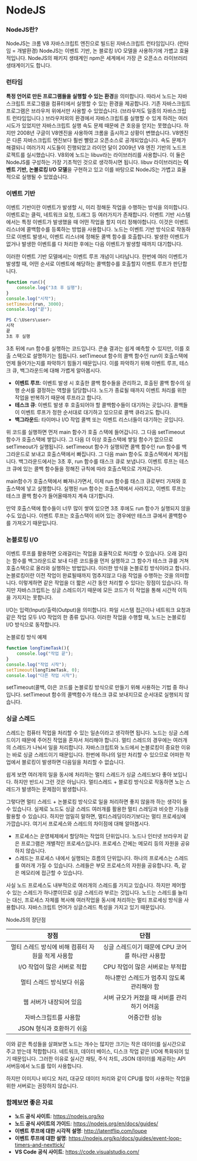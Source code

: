 # NodeJS

### NodeJS란?

NodeJS는 크롬 V8 자바스크립트 엔진으로 빌드된 자바스크립트 런타임입니다. (런타임 = 개발환경) NodeJS는 이벤트 기반, 논 블로킹 I/O 모델을 사용하기에 가볍고 효율적입니다. NodeJS의 패키지 생태계인 npm은 세계에서 가장 큰 오픈소스 라이브러리 생태계이기도 합니다.

### 런타임

**특정 언어로 만든 프로그램들을 실행할 수 있는 환경**을 의미합니다. 따라서 노드는 자바스크립트 프로그램을 컴퓨터에서 실행할 수 있는 환경을 제공합니다. 기존 자바스크립트 프로그램은 브라우저 위에서만 사용할 수 있었습니다. (브라우저도 일종의 자바스크립트 런타임입니다.) 브라우저외의 환경에서 자바스크립트를 실행할 수 있게 하려는 여러 시도가 있었지만 자바스크립트 실행 속도 문제 때문에 큰 호응을 얻지는 못했습니다. 하지만 2008년 구글이 V8엔진을 사용하여 크롬을 출시하고 상황이 변했습니다. V8엔진은 다른 자바스크립트 엔진보다 훨씬 빨랐고 오픈소스로 공개되었습니다. 속도 문제가 해결되니 여러가지 시도들이 진행되었고 라이언 달이 2009년 V8 엔진 기반의 노드프로젝트를 실시했습니다. V8외에 노드는 libuv라는 라이브러리를 사용합니다. 이 둘은 NodeJS를 구성하는 가장 기초적인 것으로 생각하시면 됩니다. libuv 라이브러리는 **이벤트 기반, 논블로킹 I/O 모델**을 구현하고 있고 이를 바탕으로 NodeJS는 가볍고 효율적으로 실행될 수 있었습니다.

### 이벤트 기반

이벤트 기반이란 이벤트가 발생할 시, 미리 정해둔 작업을 수행하는 방식을 의미합니다. 이벤트로는 클릭, 네트워크 요청, 드래그 등 여러가지가 존재합니다. 이벤트 기반 시스템에서는 특정 이벤트가 발생했을 때 어떤 작업을 할지 미리 정해야합니다. 이것은 이벤트 리스너에 콜백함수를 등록하는 방법을 사용합니다. 노드는 이벤트 기반 방식으로 작동하므로 이벤트 발생시, 이벤트 리스너에 정해둔 콜백 함수를 호출합니다. 발생한 이벤트가 없거나 발생한 이벤트를 다 처리한 후에는 다음 이벤트가 발생할 때까지 대기합니다.

이러한 이벤트 기반 모델에서는 이벤트 루프 개념이 나타납니다. 한번에 여러 이벤트가 발생할 때, 어떤 순서로 이벤트에 해당하는 콜백함수를 호출할지 이벤트 루프가 판단합니다.

```javascript
function run(){
    console.log("3초 후 실행");
}
console.log("시작");
setTimeout(run, 3000);
console.log("끝");
```

```powershell
PS C:\Users\user>
시작
끝
3초 후 실행
```

3초 뒤에 run 함수를 실행하는 코드입니다. 콘솔 결과는 쉽게 예측할 수 있지만, 이를 호출 스택으로 설명하기는 힘듭니다. setTimeout 함수의 콜백 함수인 run이 호출스택에 언제 들어가는지를 파악하기 힘들기 때문입니다. 이를 파악하기 위해 이벤트 루프, 테스크 큐, 백그라운드에 대해 가볍게 알아봅시다.

- **이벤트 루프**: 이벤트 발생 시 호출한 콜백 함수들을 관리하고, 호출된 콜백 함수의 실행 순서를 결정하는 역할을 담당합니다. 노드가 종료될 때까지 이벤트 처리를 위한 작업을 반복하기 때문에 루프라고 합니다.
- **테스크 큐**: 이벤트 발생 후 호출되어야 할 콜백함수들이 대기하는 곳입니다. 콜백들이 이벤트 루프가 정한 순서대로 대기하고 있으므로 콜백 큐라고도 합니다.
- **백그라운드**: 타이머나 I/O 작업 콜백 또는 이벤트 리스너들이 대기하는 곳입니다.

위 코드를 실행하면 먼저 main 함수가 호출 스택에 들어갑니다. 그 다음 setTimeout 함수가 호출스택에 쌓입니다. 그 다음 더 이상 호출스택에 쌓일 함수가 없으므로 setTimeout가 실행됩니다. setTimeout 함수가 실행되면 콜백 함수인 run 함수를 백그라운드로 보내고 호출스택에서 빠집니다. 그 다음 main 함수도 호출스택에서 제거됩니다. 백그라운드에서는 3초 후, run 함수를 태스크 큐로 보냅니다. 이벤트 루프는 테스크 큐에 있는 콜백 함수들을 정해진 규칙에 따라 호출스택으로 가져갑니다.

main함수가 호출스택에서 빠져나가면서, 이제 run 함수를 태스크 큐로부터 가져와 호출스택에 넣고 실행합니다. 실행된 run 함수는 호출스택에서 사라지고, 이벤트 루프는 테스크 콜백 함수가 들어올때까지 계속 대기합니다.

만약 호출스택에 함수들이 너무 많이 쌓여 있으면 3초 후에도 run 함수가 실행되지 않을 수도 있습니다. 이벤트 루프는 호출스택이 비어 있는 경우에만 테스크 큐에서 콜백함수를 가져오기 때문입니다.

### 논블로킹 I/O

이벤트 루프를 활용하면 오래걸리는 작업을 효율적으로 처리할 수 있습니다. 오래 걸리는 함수를 백그라운드로 보내 다른 코드들을 먼저 실행하고 그 함수가 테스크 큐를 거쳐 호출스택으로 올라와 실행하는 방법입니다. 이러한 방식을 논블로킹 방식이라고 합니다. 논블로킹이란 이전 작업이 완료될때까지 멈추지않고 다음 작업을 수행하는 것을 의미합니다. 이렇게하면 같은 작업을 더 짧은 시간 동안 처리할 수 있다는 장점이 있습니다. 하지만 자바스크립트는 싱글 스레드이기 때문에 모든 코드가 이 작업을 통해 시간적 이득을 가지지는 못합니다. 

I/O는 입력(Input)/출력(Output)을 의미합니다. 파일 시스템 접근이나 네트워크 요청과 같은 작업 모두 I/O 작업의 한 종류 입니다. 이러한 작업을 수행할 때, 노드는 논블로킹 I/O 방식으로 동작합니다.

논블로킹 방식 예제

```javascript
function longTimeTask(){
    console.log("작업 끝");
}
console.log("작업 시작");
setTimeout(longTimeTask, 0);
console.log("다른 작업 시작");
```

setTimeout(콜백, 0)은 코드를 논블로킹 방식으로 만들기 위해 사용하는 기법 중 하나입니다. setTimeout 함수의 콜백함수가 태스크 큐로 보내지므로 순서대로 실행되지 않습니다. 

### 싱글 스레드

스레드는 컴퓨터 작업을 처리할 수 있는 일손이라고 생각하면 됩니다. 노드는 싱글 스레드이기 때문에 주어진 작업을 혼자서 처리해야 합니다. 멀티 스레드의 경우에는 여러개의 스레드가 나눠서 일을 처리합니다. 자바스크립트와 노드에서 논블로킹이 중요한 이유는 바로 싱글 스레드이기 때문입니다. 한번에 하나의 일만 처리할 수 있으므로 어떠한 작업에서 블로킹이 발생하면 다음일을 처리할 수 없습니다.

쉽게 보면 여러개의 일을 동시에 처리하는 멀티 스레드가 싱글 스레드보다 좋아 보입니다. 하지만 반드시 그런 것은 아닙니다. 멀티스레드 + 블로킹 방식으로 작동하면 노는 스레드가 발생하는 문제점이 발생합니다.

그렇다면 멀티 스레드 + 논블로킹 방식으로 일을 처리하면 좋지 않을까 하는 생각이 들 수 있습니다. 실제로 노드도 싱글 스레드 여러개를 활용한 멀티 스레딩과 비슷한 기능을 활용할 수 있습니다. 하지만 엄밀히 말하면, 멀티스레딩이라기보다는 멀티 프로세싱에 가깝습니다. 여기서 프로세스와 스레드의 차이점에 대해 알아봅시다.

- 프로세스는 운영체제에서 할당하는 작업의 단위입니다. 노드나 인터넷 브라우저 같은 프로그램은 개별적인 프로세스입니다. 프로세스 간에는 메모리 등의 자원을 공유하지 않습니다.
- 스레드는 프로세스 내에서 실행되는 흐름의 단위입니다. 하나의 프로세스는 스레드를 여러개 가질 수 있습니다. 스레들은 부모 프로세스의 자원을 공유합니다. 즉, 같은 메모리에 접근할 수 있습니다.

사실 노드 프로세스도 내부적으로 여러개의 스레드를 가지고 있습니다. 하지만 제어할 수 있는 스레드가 하나뿐이므로 싱글 스레드라 부르는 것입니다. 노드는 스레드를 늘리는 대신, 프로세스 자체를 복사해 여러작업을 동시에 처리하는 멀티 프로세싱 방식을 사용합니다. 자바스크립트 언어가 싱글스레드 특성을 가지고 있기 때문입니다.

NodeJS의 장단점

|                       장점                        |                      단점                       |
| :-----------------------------------------------: | :---------------------------------------------: |
| 멀티 스레드 방식에 비해 컴퓨터 자원을 적게 사용함 | 싱글 스레드이기 때문에 CPU 코어를 하나만 사용함 |
|            I/O 작업이 많은 서버로 적합            |         CPU 작업이 많은 서버로는 부적합         |
|             멀티 스레드 방식보다 쉬움             |   하나뿐인 스레드가 멈추지 않도록 관리해야 함   |
|              웹 서버가 내장되어 있음              |  서버 규모가 커졌을 때 서버를 관리하기 어려움   |
|               자바스크립트를 사용함               |                  어중간한 성능                  |
|             JSON 형식과 호환하기 쉬움             |                                                 |

이와 같은 특성들을 살펴보면 노드는 개수는 많지만 크기는 작은 데이터를 실시간으로 주고 받는데 적합합니다. 네트워크, 데이터 베이스, 디스크 작업 같은 I/O에 특화되어 있기 때문입니다. 그러한 이유로 실시간 채팅, 주식 차트, JSON 데이터를 제공하는 API 서버등에서 노드를 많이 사용합니다.

하지만 이미지나 비디오 처리, 대규모 데이터 처리와 같이 CPU를 많이 사용하는 작업을 위한 서버로는 권장하지 않습니다.

### 함께보면 좋은 자료

- **노드 공식 사이트**: https://nodejs.org/ko 
- **노드 공식 사이트의 가이드**: https://nodejs.org/en/docs/guides/
- **이벤트 루프에 대한 시각적 설명**: http://latentflip.com/loupe
- **이벤트 루프에 대한 설명**: https://nodejs.org/ko/docs/guides/event-loop-timers-and-nexttick/ 
- **VS Code 공식 사이트**: https://code.visualstudio.com/